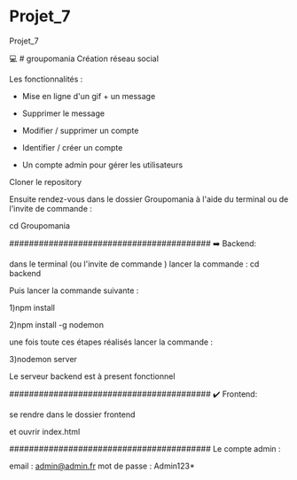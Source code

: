 # Projet_7
 Projet_7

💻 # groupomania Création réseau social

Les fonctionnalités :

- Mise en ligne d'un gif + un message

- Supprimer le message

- Modifier / supprimer un compte

- Identifier / créer un compte

- Un compte admin pour gérer les utilisateurs


Cloner le repository 

Ensuite rendez-vous dans le dossier Groupomania à l'aide du terminal ou de l'invite de commande :

cd Groupomania

#########################################
➡️ Backend:

dans le terminal (ou l'invite de commande ) lancer la commande : cd backend

Puis lancer la commande suivante :

1)npm install

2)npm install -g nodemon

une fois toute ces étapes réalisés lancer la commande :

3)nodemon server

Le serveur backend est à present fonctionnel

#########################################
✔️ Frontend:

se rendre dans le dossier frontend 

et ouvrir index.html

#########################################
Le compte admin :

email : admin@admin.fr
mot de passe : Admin123*
